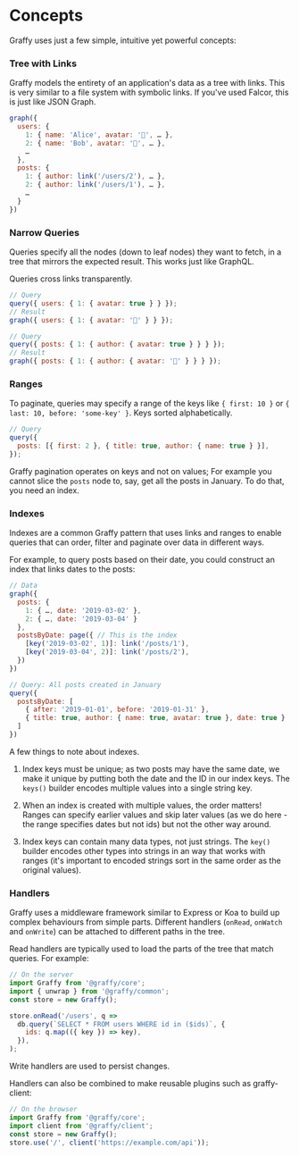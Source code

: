 # Concepts

Graffy uses just a few simple, intuitive yet powerful concepts:

### Tree with Links

Graffy models the entirety of an application's data as a tree with links. This is very similar to a file system with symbolic links. If you've used Falcor, this is just like JSON Graph.

```js
graph({
  users: {
    1: { name: 'Alice', avatar: '👧', … },
    2: { name: 'Bob', avatar: '👨', … },
    …
  },
  posts: {
    1: { author: link('/users/2'), … },
    2: { author: link('/users/1'), … },
    …
  }
})
```

### Narrow Queries

Queries specify all the nodes (down to leaf nodes) they want to fetch, in a tree that mirrors the expected result. This works just like GraphQL.

Queries cross links transparently.

```js
// Query
query({ users: { 1: { avatar: true } } });
// Result
graph({ users: { 1: { avatar: '👧' } } });

// Query
query({ posts: { 1: { author: { avatar: true } } } });
// Result
graph({ posts: { 1: { author: { avatar: '👨' } } } });
```

### Ranges

To paginate, queries may specify a range of the keys like `{ first: 10 }` or `{ last: 10, before: 'some-key' }`. Keys sorted alphabetically.

```js
// Query
query({
  posts: [{ first: 2 }, { title: true, author: { name: true } }],
});
```

Graffy pagination operates on keys and not on values; For example you cannot slice the `posts` node to, say, get all the posts in January. To do that, you need an index.

### Indexes

Indexes are a common Graffy pattern that uses links and ranges to enable queries that can order, filter and paginate over data in different ways.

For example, to query posts based on their date, you could construct an index that links dates to the posts:

```js
// Data
graph({
  posts: {
    1: { …, date: '2019-03-02' },
    2: { …, date: '2019-03-04' }
  },
  postsByDate: page({ // This is the index
    [key('2019-03-02', 1)]: link('/posts/1'),
    [key('2019-03-04', 2)]: link('/posts/2'),
  })
})

// Query: All posts created in January
query({
  postsByDate: [
    { after: '2019-01-01', before: '2019-01-31' },
    { title: true, author: { name: true, avatar: true }, date: true }
  ]
})
```

A few things to note about indexes.

1. Index keys must be unique; as two posts may have the same date, we make it unique by putting both the date and the ID in our index keys. The `keys()` builder encodes multiple values into a single string key.

2. When an index is created with multiple values, the order matters! Ranges can specify earlier values and skip later values (as we do here - the range specifies dates but not ids) but not the other way around.

3. Index keys can contain many data types, not just strings. The `key()` builder encodes other types into strings in an way that works with ranges (it's important to encoded strings sort in the same order as the original values).

### Handlers

Graffy uses a middleware framework similar to Express or Koa to build up complex behaviours from simple parts. Different handlers (`onRead`, `onWatch` and `onWrite`) can be attached to different paths in the tree.

Read handlers are typically used to load the parts of the tree that match queries. For example:

```js
// On the server
import Graffy from '@graffy/core';
import { unwrap } from '@graffy/common';
const store = new Graffy();

store.onRead('/users', q =>
  db.query(`SELECT * FROM users WHERE id in ($ids)`, {
    ids: q.map(({ key }) => key),
  }),
);
```

Write handlers are used to persist changes.

Handlers can also be combined to make reusable plugins such as graffy-client:

```js
// On the browser
import Graffy from '@graffy/core';
import client from '@graffy/client';
const store = new Graffy();
store.use('/', client('https://example.com/api'));
```
